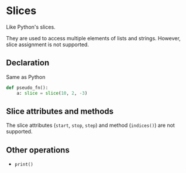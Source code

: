 # Slices

Like Python's slices.

They are used to access multiple elements of lists and strings. However, slice assignment is not supported.

## Declaration

Same as Python

```python
def pseudo_fn():
    a: slice = slice(10, 2, -3)
```

## Slice attributes and methods

The slice attributes (`start`, `stop`, `step`) and method (`indices()`) are not supported.

## Other operations

- `print()`
